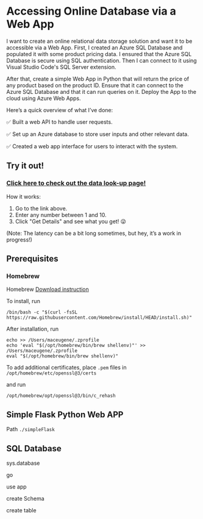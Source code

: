 # Accessing Online Database via a Web App

I want to create an online relational data storage solution and want it to be accessible via a Web App. First, I created an Azure SQL Database and populated it with some product pricing data. I ensured that the Azure SQL Database is secure using SQL authentication. Then I can connect to it using Visual Studio Code's SQL Server extension.

After that, create a simple Web App in Python that will return the price of any product based on the product ID. Ensure that it can connect to the Azure SQL Database and that it can run queries on it. Deploy the App to the cloud using Azure Web Apps.

Here’s a quick overview of what I’ve done:

✅ Built a web API to handle user requests.

✅ Set up an Azure database to store user inputs and other relevant data.

✅ Created a web app interface for users to interact with the system.

## Try it out!

### [Click here to check out the data look-up page!](metrocity-heatlh-v1-f3a9evfqhucwctdf.canadacentral-01.azurewebsites.net)

How it works:
1. Go to the link above.
2. Enter any number between 1 and 10.
3. Click "Get Details" and see what you get! 😜

(Note: The latency can be a bit long sometimes, but hey, it’s a work in progress!)

## Prerequisites
### Homebrew
Homebrew [Download instruction](https://brew.sh/)

To install, run
```
/bin/bash -c "$(curl -fsSL https://raw.githubusercontent.com/Homebrew/install/HEAD/install.sh)"
```

After installation,  run
```
echo >> /Users/maceugene/.zprofile
echo 'eval "$(/opt/homebrew/bin/brew shellenv)"' >> /Users/maceugene/.zprofile
eval "$(/opt/homebrew/bin/brew shellenv)"
```

To add additional certificates, place  `.pem` files in `/opt/homebrew/etc/openssl@3/certs`

and run
```
/opt/homebrew/opt/openssl@3/bin/c_rehash
```

## Simple Flask Python Web APP

Path `./simpleFlask`

## SQL Database

sys.database

go

use app

create Schema

create table